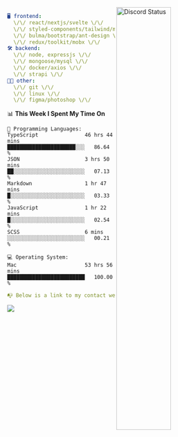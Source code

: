 
<a href="https://discord.com/users/279302975371870218" target="_blank">
    <img width="50%" align="right" alt="Discord Status" src="https://lanyard.cnrad.dev/api/279302975371870218?bg=161B22&borderRadius=5px%205px%200%200&hideTimestamp=true&idleMessage=Just%20chillin%27%20at%20the%20moment&animated=true">
</a>

```yaml
🖥️ frontend: 
  \/\/ react/nextjs/svelte \/\/
  \/\/ styled-components/tailwind/mui/
  \/\/ bulma/bootstrap/ant-design \/\/
  \/\/ redux/toolkit/mobx \/\/
🛠 backend: 
  \/\/ node, expressjs \/\/
  \/\/ mongoose/mysql \/\/
  \/\/ docker/axios \/\/
  \/\/ strapi \/\/
👨‍💻 other: 
  \/\/ git \/\/ 
  \/\/ linux \/\/
  \/\/ figma/photoshop \/\/
```
<!--START_SECTION:waka-->
📊 **This Week I Spent My Time On** 

```text
💬 Programming Languages: 
TypeScript               46 hrs 44 mins      ██████████████████████░░░   86.64 % 
JSON                     3 hrs 50 mins       ██░░░░░░░░░░░░░░░░░░░░░░░   07.13 % 
Markdown                 1 hr 47 mins        █░░░░░░░░░░░░░░░░░░░░░░░░   03.33 % 
JavaScript               1 hr 22 mins        █░░░░░░░░░░░░░░░░░░░░░░░░   02.54 % 
SCSS                     6 mins              ░░░░░░░░░░░░░░░░░░░░░░░░░   00.21 % 

💻 Operating System: 
Mac                      53 hrs 56 mins      █████████████████████████   100.00 % 
```


<!--END_SECTION:waka-->
```yaml
📭 Below is a link to my contact website 
```
<a href="https://mxns.xyz" target="_black"> <img src="https://img.shields.io/badge/website-161B22?style=for-the-badge&logo=About.me&logoColor=white"></img> <a/>

